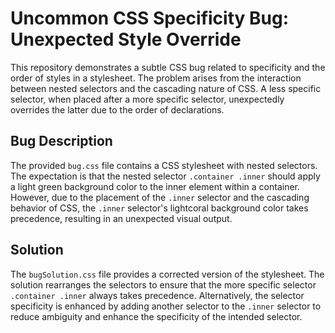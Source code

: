 # Uncommon CSS Specificity Bug: Unexpected Style Override

This repository demonstrates a subtle CSS bug related to specificity and the order of styles in a stylesheet.  The problem arises from the interaction between nested selectors and the cascading nature of CSS.  A less specific selector, when placed after a more specific selector, unexpectedly overrides the latter due to the order of declarations.

## Bug Description
The provided `bug.css` file contains a CSS stylesheet with nested selectors.  The expectation is that the nested selector `.container .inner` should apply a light green background color to the inner element within a container. However, due to the placement of the `.inner` selector and the cascading behavior of CSS, the `.inner` selector's lightcoral background color takes precedence, resulting in an unexpected visual output.

## Solution
The `bugSolution.css` file provides a corrected version of the stylesheet.  The solution rearranges the selectors to ensure that the more specific selector `.container .inner` always takes precedence. Alternatively, the selector specificity is enhanced by adding another selector to the `.inner` selector to reduce ambiguity and enhance the specificity of the intended selector.